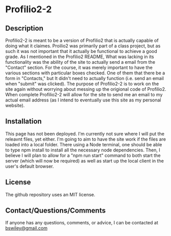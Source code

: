 # Profilio2-2

## Description

Profilio2-2 is meant to be a version of Profilio2 that is actually capable of doing what it claimes.  Proilio2 was primarily part of a class project, but as such it was not important that it actually be functional to achieve a good grade.  As I mentioned in the Profilio2 README, What was lacking in its functionality was the ability of the site to actually send a email from the "Contact" section.  For the course, it was merely important to have the various sections with particular boxes checked.  One of them that there be a form in "Contacts," but It didn't need to actually function (i.e. send an email when "submit" was clicked).  The purpose of Profilio2-2 is to work on the site again without worrying about messing up the origional code of Profilio2.  When complete Profilio2-2 will allow for the site to send me an email to my actual email address (as I intend to eventually use this site as my personal website).  


## Installation
This page has not been deployed.  I'm currently not sure where I will put the releavnt files, yet either. I'm going to aim to have the site work if the files are loaded into a local folder.  There using a Node terminal, one should be able to type npm install to install all the necessary node dependencies.  Then, I believe I will plan to allow for a "npm run start" command to both start the server (which will now be required) as well as start up the local client in the user's default browser.  

## License
The github repository uses an MIT license. 

## Contact/Questions/Comments

If anyone has any questions, comments, or advice, I can be contacted at bswiley@gmail.com
